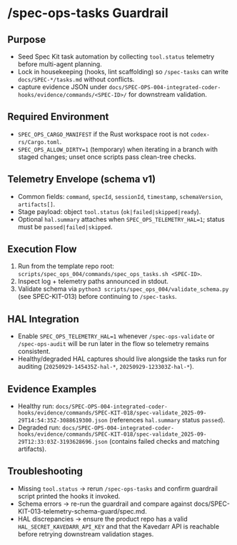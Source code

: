 # /spec-ops-tasks Guardrail

## Purpose
- Seed Spec Kit task automation by collecting `tool.status` telemetry before multi-agent planning.
- Lock in housekeeping (hooks, lint scaffolding) so `/spec-tasks` can write `docs/SPEC-*/tasks.md` without conflicts.
- capture evidence JSON under `docs/SPEC-OPS-004-integrated-coder-hooks/evidence/commands/<SPEC-ID>/` for downstream validation.

## Required Environment
- `SPEC_OPS_CARGO_MANIFEST` if the Rust workspace root is not `codex-rs/Cargo.toml`.
- `SPEC_OPS_ALLOW_DIRTY=1` (temporary) when iterating in a branch with staged changes; unset once scripts pass clean-tree checks.

## Telemetry Envelope (schema v1)
- Common fields: `command`, `specId`, `sessionId`, `timestamp`, `schemaVersion`, `artifacts[]`.
- Stage payload: object `tool.status` (`ok|failed|skipped|ready`).
- Optional `hal.summary` attaches when `SPEC_OPS_TELEMETRY_HAL=1`; status must be `passed|failed|skipped`.

## Execution Flow
1. Run from the template repo root: `scripts/spec_ops_004/commands/spec_ops_tasks.sh <SPEC-ID>`.
2. Inspect log + telemetry paths announced in stdout.
3. Validate schema via `python3 scripts/spec_ops_004/validate_schema.py` (see SPEC-KIT-013) before continuing to `/spec-tasks`.

## HAL Integration
- Enable `SPEC_OPS_TELEMETRY_HAL=1` whenever `/spec-ops-validate` or `/spec-ops-audit` will be run later in the flow so telemetry remains consistent.
- Healthy/degraded HAL captures should live alongside the tasks run for auditing (`20250929-145435Z-hal-*`, `20250929-123303Z-hal-*`).

## Evidence Examples
- Healthy run: `docs/SPEC-OPS-004-integrated-coder-hooks/evidence/commands/SPEC-KIT-018/spec-validate_2025-09-29T14:54:35Z-3088619300.json` (references `hal.summary` status `passed`).
- Degraded run: `docs/SPEC-OPS-004-integrated-coder-hooks/evidence/commands/SPEC-KIT-018/spec-validate_2025-09-29T12:33:03Z-3193628696.json` (contains failed checks and matching artifacts).

## Troubleshooting
- Missing `tool.status` → rerun `/spec-ops-tasks` and confirm guardrail script printed the hooks it invoked.
- Schema errors → re-run the guardrail and compare against docs/SPEC-KIT-013-telemetry-schema-guard/spec.md.
- HAL discrepancies → ensure the product repo has a valid `HAL_SECRET_KAVEDARR_API_KEY` and that the Kavedarr API is reachable before retrying downstream validation stages.
